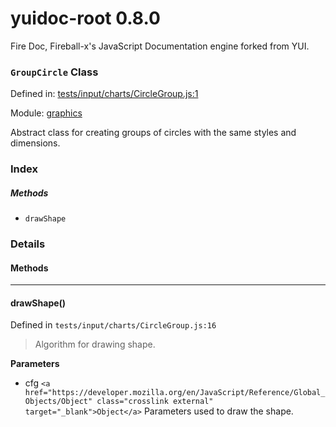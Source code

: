 
# yuidoc-root 0.8.0

Fire Doc, Fireball-x&#x27;s JavaScript Documentation engine forked from YUI.

### `GroupCircle` Class


Defined in: [tests/input/charts/CircleGroup.js:1](../files/tests/input/charts/CircleGroup.js.js)

Module: [graphics](../modules/graphics.md)




Abstract class for creating groups of circles with the same styles and dimensions.

### Index



##### Methods


  - `drawShape`





### Details




<!-- Method Block -->
#### Methods



--------------------------
#### drawShape() 

Defined in `tests/input/charts/CircleGroup.js:16`



> Algorithm for drawing shape.

**Parameters**
- cfg `<a href="https://developer.mozilla.org/en/JavaScript/Reference/Global_Objects/Object" class="crosslink external" target="_blank">Object</a>` Parameters used to draw the shape.




